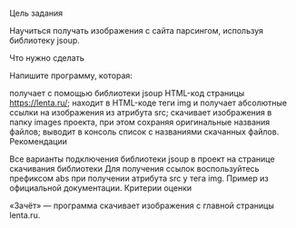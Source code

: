 Цель задания

Научиться получать изображения с сайта парсингом, используя библиотеку jsoup.

Что нужно сделать

Напишите программу, которая:

получает с помощью библиотеки jsoup HTML-код страницы https://lenta.ru/;
находит в HTML-коде теги img и получает абсолютные ссылки на изображения из атрибута src;
скачивает изображения в папку images проекта, при этом сохраняя оригинальные названия файлов;
выводит в консоль список c названиями скачанных файлов.
Рекомендации

Все варианты подключения библиотеки jsoup в проект на странице скачивания библиотеки
Для получения ссылок воспользуйтесь префиксом abs при получении атрибута src у тега img. Пример из официальной документации.
Критерии оценки

«Зачёт» — программа скачивает изображения с главной страницы lenta.ru.
